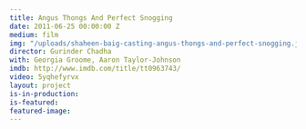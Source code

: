 ```yaml
---
title: Angus Thongs And Perfect Snogging
date: 2011-06-25 00:00:00 Z
medium: film
img: "/uploads/shaheen-baig-casting-angus-thongs-and-perfect-snogging.jpg"
director: Gurinder Chadha
with: Georgia Groome, Aaron Taylor-Johnson
imdb: http://www.imdb.com/title/tt0963743/
video: 5yqhefyrvx
layout: project
is-in-production:
is-featured:
featured-image: 
---
```


